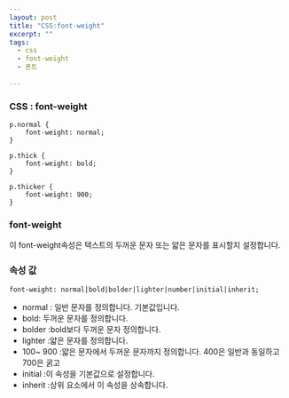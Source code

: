 ```yaml
---
layout: post
title: "CSS:font-weight"
excerpt: ""
tags: 
  - css
  - font-weight
  - 폰트
  
---
```



### CSS : font-weight
```
p.normal {
    font-weight: normal;
}

p.thick {
    font-weight: bold;
}

p.thicker {
    font-weight: 900;
}
```
### font-weight

이 font-weight속성은 텍스트의 두꺼운 문자 또는 얇은 문자를 표시할지 설정합니다.

### 속성 값

`font-weight: normal|bold|bolder|lighter|number|initial|inherit;`

+ normal : 일반 문자를 정의합니다. 기본값입니다.
+ bold: 두꺼운 문자를 정의합니다.
+ bolder :bold보다 두꺼운 문자 정의합니다.
+ lighter :얇은 문자를 정의합니다.
+ 100~ 900 :얇은 문자에서 두꺼운 문자까지 정의합니다. 400은 일반과 동일하고 700은 굵고
+ initial :이 속성을 기본값으로 설정합니다.
+ inherit :상위 요소에서 이 속성을 상속합니다.
